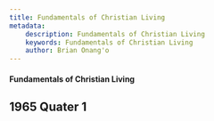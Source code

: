 ```yaml
---
title: Fundamentals of Christian Living
metadata:
    description: Fundamentals of Christian Living
    keywords: Fundamentals of Christian Living
    author: Brian Onang'o
---
```


#### Fundamentals of Christian Living

## 1965 Quater 1
